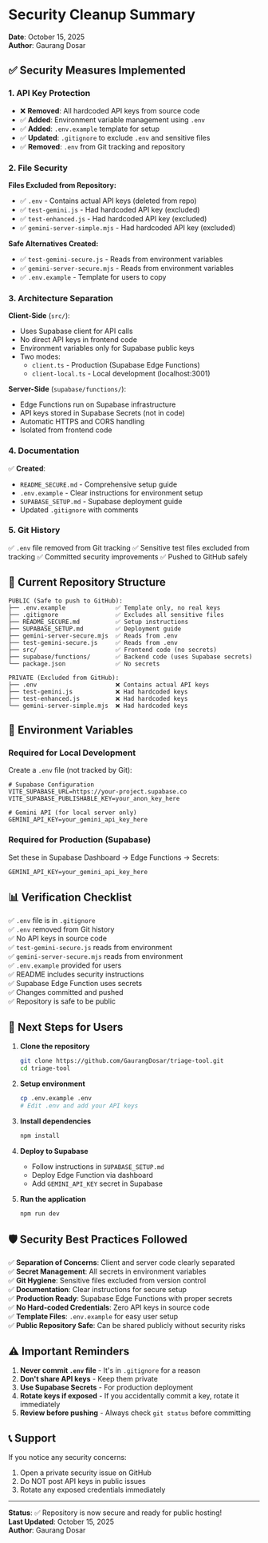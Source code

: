# Security Cleanup Summary

**Date**: October 15, 2025  
**Author**: Gaurang Dosar

## ✅ Security Measures Implemented

### 1. API Key Protection
- ❌ **Removed**: All hardcoded API keys from source code
- ✅ **Added**: Environment variable management using `.env`
- ✅ **Added**: `.env.example` template for setup
- ✅ **Updated**: `.gitignore` to exclude `.env` and sensitive files
- ✅ **Removed**: `.env` from Git tracking and repository

### 2. File Security
**Files Excluded from Repository:**
- ✅ `.env` - Contains actual API keys (deleted from repo)
- ✅ `test-gemini.js` - Had hardcoded API key (excluded)
- ✅ `test-enhanced.js` - Had hardcoded API key (excluded)
- ✅ `gemini-server-simple.mjs` - Had hardcoded API key (excluded)

**Safe Alternatives Created:**
- ✅ `test-gemini-secure.js` - Reads from environment variables
- ✅ `gemini-server-secure.mjs` - Reads from environment variables
- ✅ `.env.example` - Template for users to copy

### 3. Architecture Separation

**Client-Side** (`src/`):
- Uses Supabase client for API calls
- No direct API keys in frontend code
- Environment variables only for Supabase public keys
- Two modes:
  - `client.ts` - Production (Supabase Edge Functions)
  - `client-local.ts` - Local development (localhost:3001)

**Server-Side** (`supabase/functions/`):
- Edge Functions run on Supabase infrastructure
- API keys stored in Supabase Secrets (not in code)
- Automatic HTTPS and CORS handling
- Isolated from frontend code

### 4. Documentation
✅ **Created**:
- `README_SECURE.md` - Comprehensive setup guide
- `.env.example` - Clear instructions for environment setup
- `SUPABASE_SETUP.md` - Supabase deployment guide
- Updated `.gitignore` with comments

### 5. Git History
✅ `.env` file removed from Git tracking
✅ Sensitive test files excluded from tracking
✅ Committed security improvements
✅ Pushed to GitHub safely

## 📁 Current Repository Structure

```
PUBLIC (Safe to push to GitHub):
├── .env.example              ✅ Template only, no real keys
├── .gitignore                ✅ Excludes all sensitive files
├── README_SECURE.md          ✅ Setup instructions
├── SUPABASE_SETUP.md         ✅ Deployment guide
├── gemini-server-secure.mjs  ✅ Reads from .env
├── test-gemini-secure.js     ✅ Reads from .env
├── src/                      ✅ Frontend code (no secrets)
├── supabase/functions/       ✅ Backend code (uses Supabase secrets)
└── package.json              ✅ No secrets

PRIVATE (Excluded from GitHub):
├── .env                      ❌ Contains actual API keys
├── test-gemini.js            ❌ Had hardcoded keys
├── test-enhanced.js          ❌ Had hardcoded keys
└── gemini-server-simple.mjs  ❌ Had hardcoded keys
```

## 🔐 Environment Variables

### Required for Local Development

Create a `.env` file (not tracked by Git):

```env
# Supabase Configuration
VITE_SUPABASE_URL=https://your-project.supabase.co
VITE_SUPABASE_PUBLISHABLE_KEY=your_anon_key_here

# Gemini API (for local server only)
GEMINI_API_KEY=your_gemini_api_key_here
```

### Required for Production (Supabase)

Set these in Supabase Dashboard → Edge Functions → Secrets:

```
GEMINI_API_KEY=your_gemini_api_key_here
```

## 📊 Verification Checklist

✅ `.env` file is in `.gitignore`  
✅ `.env` removed from Git history  
✅ No API keys in source code  
✅ `test-gemini-secure.js` reads from environment  
✅ `gemini-server-secure.mjs` reads from environment  
✅ `.env.example` provided for users  
✅ README includes security instructions  
✅ Supabase Edge Function uses secrets  
✅ Changes committed and pushed  
✅ Repository is safe to be public  

## 🚀 Next Steps for Users

1. **Clone the repository**
   ```bash
   git clone https://github.com/GaurangDosar/triage-tool.git
   cd triage-tool
   ```

2. **Setup environment**
   ```bash
   cp .env.example .env
   # Edit .env and add your API keys
   ```

3. **Install dependencies**
   ```bash
   npm install
   ```

4. **Deploy to Supabase**
   - Follow instructions in `SUPABASE_SETUP.md`
   - Deploy Edge Function via dashboard
   - Add `GEMINI_API_KEY` secret in Supabase

5. **Run the application**
   ```bash
   npm run dev
   ```

## 🛡️ Security Best Practices Followed

✅ **Separation of Concerns**: Client and server code clearly separated  
✅ **Secret Management**: All secrets in environment variables  
✅ **Git Hygiene**: Sensitive files excluded from version control  
✅ **Documentation**: Clear instructions for secure setup  
✅ **Production Ready**: Supabase Edge Functions with proper secrets  
✅ **No Hard-coded Credentials**: Zero API keys in source code  
✅ **Template Files**: `.env.example` for easy user setup  
✅ **Public Repository Safe**: Can be shared publicly without security risks  

## ⚠️ Important Reminders

1. **Never commit `.env` file** - It's in `.gitignore` for a reason
2. **Don't share API keys** - Keep them private
3. **Use Supabase Secrets** - For production deployment
4. **Rotate keys if exposed** - If you accidentally commit a key, rotate it immediately
5. **Review before pushing** - Always check `git status` before committing

## 📞 Support

If you notice any security concerns:
1. Open a private security issue on GitHub
2. Do NOT post API keys in public issues
3. Rotate any exposed credentials immediately

---

**Status**: ✅ Repository is now secure and ready for public hosting!  
**Last Updated**: October 15, 2025  
**Author**: Gaurang Dosar
